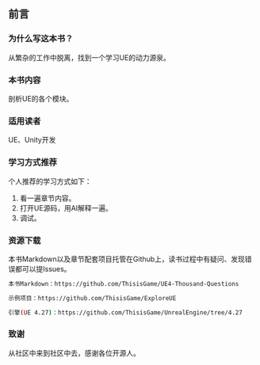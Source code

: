 ﻿## 前言

### 为什么写这本书？

从繁杂的工作中脱离，找到一个学习UE的动力源泉。

### 本书内容

剖析UE的各个模块。

### 适用读者

UE、Unity开发

### 学习方式推荐

个人推荐的学习方式如下：
1. 看一遍章节内容。
2. 打开UE源码，用AI解释一遍。
3. 调试。

### 资源下载

本书Markdown以及章节配套项目托管在Github上，读书过程中有疑问、发现错误都可以提Issues。

```bash
本书Markdown：https://github.com/ThisisGame/UE4-Thousand-Questions
```

```bash
示例项目：https://github.com/ThisisGame/ExploreUE
```

```bash
引擎(UE 4.27)：https://github.com/ThisisGame/UnrealEngine/tree/4.27
```

### 致谢

从社区中来到社区中去，感谢各位开源人。


